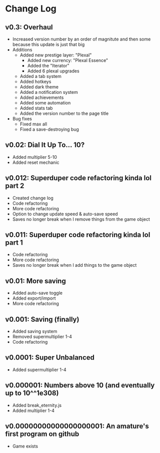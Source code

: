# Change Log
## v0.3: Overhaul
* Increased version number by an order of magnitute and then some because this update is just that big
* Additions
  * Added new prestige layer: "Plexal"
    * Added new currency: "Plexal Essence"
    * Added the "Iterator"
    * Added 6 plexal upgrades
  * Added a tab system
  * Added hotkeys
  * Added dark theme
  * Added a notification system
  * Added achievements
  * Added some automation
  * Added stats tab
  * Added the version number to the page title
* Bug fixes
  * Fixed max all
  * Fixed a save-destroying bug
## v0.02: Dial It Up To... 10?
* Added multiplier 5-10
* Added reset mechanic
## v0.012: Superduper code refactoring kinda lol part 2
* Created change log
* Code refactoring
* More code refactoring
* Option to change update speed & auto-save speed
* Saves no longer break when I remove things from the game object
## v0.011: Superduper code refactoring kinda lol part 1
* Code refactoring
* More code refactoring
* Saves no longer break when I add things to the game object
## v0.01: More saving
* Added auto-save toggle
* Added export/import
* More code refactoring
## v0.001: Saving (finally)
* Added saving system
* Removed supermultiplier 1-4
* Code refactoring
## v0.0001: Super Unbalanced
* Added supermultiplier 1-4
## v0.000001: Numbers above 10 (and eventually up to 10^^1e308)
* Added break_eternity.js
* Added multiplier 1-4
## v0.00000000000000000001: An amature's first program on github
* Game exists
